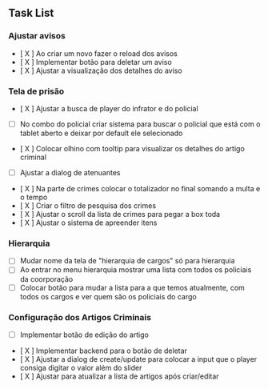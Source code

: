 ## Task List

### Ajustar avisos
- [ X ] Ao criar um novo fazer o reload dos avisos
- [ X ] Implementar botão para deletar um aviso
- [ X ] Ajustar a visualização dos detalhes do aviso

### Tela de prisão
- [ X ] Ajustar a busca de player do infrator e do policial
- [ ] No combo do policial criar sistema para buscar o policial que está com o tablet aberto e deixar por default ele selecionado
- [ X ] Colocar olhino com tooltip para visualizar os detalhes do artigo criminal
- [ ] Ajustar a dialog de atenuantes
- [ X ] Na parte de crimes colocar o totalizador no final somando a multa e o tempo
- [ X ] Criar o filtro de pesquisa dos crimes
- [ X ] Ajustar o scroll da lista de crimes para pegar a box toda
- [ X ] Ajustar o sistema de apreender itens

### Hierarquia
- [ ] Mudar nome da tela de "hierarquia de cargos" só para hierarquia
- [ ] Ao entrar no menu hierarquia mostrar uma lista com todos os policiais da coorporação
- [ ] Colocar botão para mudar a lista para a que temos atualmente, com todos os cargos e ver quem são os policiais do cargo

### Configuração dos Artigos Criminais
- [ ] Implementar botão de edição do artigo
- [ X ] Implementar backend para o botão de deletar
- [ X ] Ajustar a dialog de create/update para colocar a input que o player consiga digitar o valor além do slider
- [ X ] Ajustar para atualizar a lista de artigos após criar/editar

